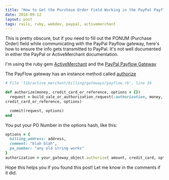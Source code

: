 ```yaml
---
title: "How to Get the Purchase Order Field Working in the PayPal Payflow Gateway for the ActiveMerchant gem"
date: 2016-09-12
layout: post
tags: rails, ruby, webdev, paypal, activemerchant
---
```

This is pretty obscure, but if you need to fill out the PONUM (Purchase Order) field while communicating with the PayPal Payflow gateway, here's how to ensure the info gets transmitted to PayPal. It's not well documented in either the PayPal or ActiveMerchant documentation.

I'm using the ruby gem [ActiveMerchant](http://activemerchant.org/) and the [PayPal Payflow Gateway](http://rdoc.info/github/Shopify/active_merchant/ActiveMerchant/Billing/PayflowGateway)

The PayFlow gateway has an instance method called
[authorize](http://rdoc.info/github/Shopify/active_merchant/ActiveMerchant/Billing/PayflowGateway#authorize-instance_method)

```ruby
# File 'lib/active_merchant/billing/gateways/payflow.rb', line 16

def authorize(money, credit_card_or_reference, options = {})
  request = build_sale_or_authorization_request(:authorization, money,
credit_card_or_reference, options)

  commit(request, options)
end
```

You put your PO Number in the options hash, like this:

```ruby
options = {
  billing_address: address,
  comment: "blah blah",
  po_number: "any old string works"
}
authorization = your_gateway_object.authorize( amount, credit_card, options)

```

Hope this helps you if you found this post! Let me know in the comments
if it did.
